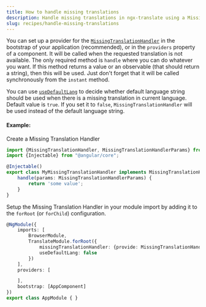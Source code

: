 ```yaml
---
title: How to handle missing translations
description: Handle missing translations in ngx-translate using a MissingTranslationHandler.
slug: recipes/handle-missing-translations
---
```


You can set up a provider for the [`MissingTranslationHandler`](/reference/missing-translation-handler-api/) in the
bootstrap of your application (recommended), or in the `providers` property of a component. It will be called when the requested translation is not available. The only required method is `handle` where you can do whatever you want. If this method returns a value or an observable (that should return a string), then this will be used. Just don't forget that it will be called synchronously from the `instant` method.

You can use [`useDefaultLang`](/reference/configuration/) to decide whether default language string
should be used when there is a missing translation in current language. Default value is `true`.
If you set it to `false`, `MissingTranslationHandler` will be used instead of the default language string.

#### Example:

Create a Missing Translation Handler

~~~ts
import {MissingTranslationHandler, MissingTranslationHandlerParams} from '@ngx-translate/core';
import {Injectable} from "@angular/core";

@Injectable()
export class MyMissingTranslationHandler implements MissingTranslationHandler {
    handle(params: MissingTranslationHandlerParams) {
        return 'some value';
    }
}
~~~

Setup the Missing Translation Handler in your module import by adding it to the `forRoot` (or `forChild`) configuration.

~~~ts
@NgModule({
    imports: [
        BrowserModule,
        TranslateModule.forRoot({
            missingTranslationHandler: {provide: MissingTranslationHandler, useClass: MyMissingTranslationHandler},
            useDefaultLang: false
        })
    ],
    providers: [

    ],
    bootstrap: [AppComponent]
})
export class AppModule { }
~~~
